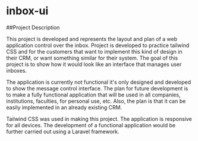 # inbox-ui

##Project Description

This project is developed and represents the layout and plan of a web application control over the inbox. Project is developed to practice tailwind CSS and for the customers that want to implement this kind of design in their CRM, or want something similar for their system. The goal of this project is to show how it would look like an interface that manages user inboxes.

The application is currently not functional it's only designed and developed to show the message control interface. The plan for future development is to make a fully functional application that will be used in all companies, institutions, faculties, for personal use, etc. Also, the plan is that it can be easily implemented in an already existing CRM.

Tailwind CSS was used in making this project. The application is responsive for all devices. The development of a functional application would be further carried out using a Laravel framework.
